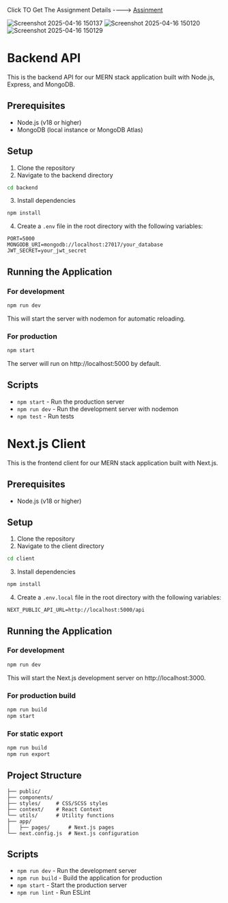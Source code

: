 Click TO Get The Assignment Details ---->
[Assinment](https://docs.google.com/document/d/1Du1i_2Hy2ghif4vTd17kP4h1yvv0UU1PdySxvoO-tP4/edit?tab=t.0)  

![Screenshot 2025-04-16 150137](https://github.com/user-attachments/assets/056f5028-e207-4b02-a7ab-273bd60ce069)
![Screenshot 2025-04-16 150120](https://github.com/user-attachments/assets/1850d77a-6b14-4dc0-bcbb-2c797c0c5592)
![Screenshot 2025-04-16 150129](https://github.com/user-attachments/assets/3890a5f3-1858-43ed-b513-0cd218a8d6c5)

# Backend API

This is the backend API for our MERN stack application built with Node.js, Express, and MongoDB.

## Prerequisites

- Node.js (v18 or higher)
- MongoDB (local instance or MongoDB Atlas)

## Setup

1. Clone the repository
2. Navigate to the backend directory

```bash
cd backend
```

3. Install dependencies

```bash
npm install
```

4. Create a `.env` file in the root directory with the following variables:

```
PORT=5000
MONGODB_URI=mongodb://localhost:27017/your_database
JWT_SECRET=your_jwt_secret
```

## Running the Application

### For development

```bash
npm run dev
```

This will start the server with nodemon for automatic reloading.

### For production

```bash
npm start
```

The server will run on http://localhost:5000 by default.

## Scripts

- `npm start` - Run the production server
- `npm run dev` - Run the development server with nodemon
- `npm test` - Run tests


# Next.js Client

This is the frontend client for our MERN stack application built with Next.js.

## Prerequisites

- Node.js (v18 or higher)

## Setup

1. Clone the repository
2. Navigate to the client directory

```bash
cd client
```

3. Install dependencies

```bash
npm install
```

4. Create a `.env.local` file in the root directory with the following variables:

```
NEXT_PUBLIC_API_URL=http://localhost:5000/api
```

## Running the Application

### For development

```bash
npm run dev
```

This will start the Next.js development server on http://localhost:3000.

### For production build

```bash
npm run build
npm start
```

### For static export

```bash
npm run build
npm run export
```


## Project Structure

```
├── public/
├── components/
├── styles/     # CSS/SCSS styles
├── context/    # React Context
└── utils/      # Utility functions
├── app/
│   ├── pages/      # Next.js pages
└── next.config.js  # Next.js configuration
```

## Scripts

- `npm run dev` - Run the development server
- `npm run build` - Build the application for production
- `npm start` - Start the production server
- `npm run lint` - Run ESLint
